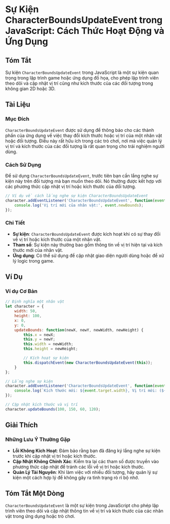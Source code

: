 <!--
Meta Description: # Sự Kiện CharacterBoundsUpdateEvent trong JavaScript: Cách Thức Hoạt Động và Ứng Dụng ## Tóm Tắt Sự kiện `CharacterBoundsUpdateEvent` trong JavaScrip...
Meta Keywords: kích, kiện, trí, thước, characterboundsupdateevent
-->

# Sự Kiện CharacterBoundsUpdateEvent trong JavaScript: Cách Thức Hoạt Động và Ứng Dụng

## Tóm Tắt
Sự kiện `CharacterBoundsUpdateEvent` trong JavaScript là một sự kiện quan trọng trong lập trình game hoặc ứng dụng đồ họa, cho phép lập trình viên theo dõi và cập nhật vị trí cũng như kích thước của các đối tượng trong không gian 2D hoặc 3D.

## Tài Liệu
### Mục Đích
`CharacterBoundsUpdateEvent` được sử dụng để thông báo cho các thành phần của ứng dụng về việc thay đổi kích thước hoặc vị trí của một nhân vật hoặc đối tượng. Điều này rất hữu ích trong các trò chơi, nơi mà việc quản lý vị trí và kích thước của các đối tượng là rất quan trọng cho trải nghiệm người dùng.

### Cách Sử Dụng
Để sử dụng `CharacterBoundsUpdateEvent`, trước tiên bạn cần lắng nghe sự kiện này trên đối tượng mà bạn muốn theo dõi. Nó thường được kết hợp với các phương thức cập nhật vị trí hoặc kích thước của đối tượng.

```javascript
// Ví dụ về cách lắng nghe sự kiện CharacterBoundsUpdateEvent
character.addEventListener('CharacterBoundsUpdateEvent', function(event) {
    console.log('Vị trí mới của nhân vật:', event.newBounds);
});
```

### Chi Tiết
- **Sự kiện**: `CharacterBoundsUpdateEvent` được kích hoạt khi có sự thay đổi về vị trí hoặc kích thước của một nhân vật.
- **Tham số**: Sự kiện này thường bao gồm thông tin về vị trí hiện tại và kích thước mới của nhân vật.
- **Ứng dụng**: Có thể sử dụng để cập nhật giao diện người dùng hoặc để xử lý logic trong game.

## Ví Dụ
### Ví dụ Cơ Bản
```javascript
// Định nghĩa một nhân vật
let character = {
    width: 50,
    height: 100,
    x: 0,
    y: 0,
    updateBounds: function(newX, newY, newWidth, newHeight) {
        this.x = newX;
        this.y = newY;
        this.width = newWidth;
        this.height = newHeight;

        // Kích hoạt sự kiện
        this.dispatchEvent(new CharacterBoundsUpdateEvent(this));
    }
};

// Lắng nghe sự kiện
character.addEventListener('CharacterBoundsUpdateEvent', function(event) {
    console.log(`Kích thước mới: ${event.target.width}, Vị trí mới: (${event.target.x}, ${event.target.y})`);
});

// Cập nhật kích thước và vị trí
character.updateBounds(100, 150, 60, 120);
```

## Giải Thích
### Những Lưu Ý Thường Gặp
- **Lỗi Không Kích Hoạt**: Đảm bảo rằng bạn đã đăng ký lắng nghe sự kiện trước khi cập nhật vị trí hoặc kích thước.
- **Cập Nhật Không Chính Xác**: Kiểm tra lại các tham số được truyền vào phương thức cập nhật để tránh các lỗi về vị trí hoặc kích thước.
- **Quản Lý Tài Nguyên**: Khi làm việc với nhiều đối tượng, hãy quản lý sự kiện một cách hợp lý để không gây ra tình trạng rò rỉ bộ nhớ.

## Tóm Tắt Một Dòng
`CharacterBoundsUpdateEvent` là một sự kiện trong JavaScript cho phép lập trình viên theo dõi và cập nhật thông tin về vị trí và kích thước của các nhân vật trong ứng dụng hoặc trò chơi.